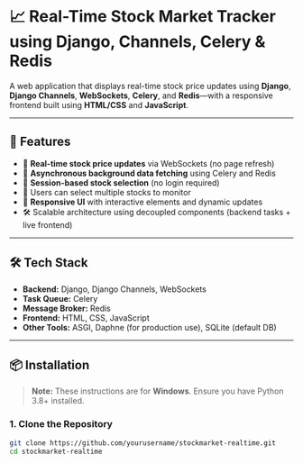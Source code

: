 # 📈 Real-Time Stock Market Tracker using Django, Channels, Celery & Redis

A web application that displays real-time stock price updates using **Django**, **Django Channels**, **WebSockets**, **Celery**, and **Redis**—with a responsive frontend built using **HTML/CSS** and **JavaScript**.

---

## 🚀 Features

- 🔄 **Real-time stock price updates** via WebSockets (no page refresh)
- 🧠 **Asynchronous background data fetching** using Celery and Redis
- 💾 **Session-based stock selection** (no login required)
- 🎯 Users can select multiple stocks to monitor
- 📱 **Responsive UI** with interactive elements and dynamic updates
- 🛠️ Scalable architecture using decoupled components (backend tasks + live frontend)

---

## 🛠️ Tech Stack

- **Backend:** Django, Django Channels, WebSockets
- **Task Queue:** Celery
- **Message Broker:** Redis
- **Frontend:** HTML, CSS, JavaScript
- **Other Tools:** ASGI, Daphne (for production use), SQLite (default DB)

---

## 📦 Installation

> **Note:** These instructions are for **Windows**. Ensure you have Python 3.8+ installed.

### 1. Clone the Repository
```bash
git clone https://github.com/yourusername/stockmarket-realtime.git
cd stockmarket-realtime
